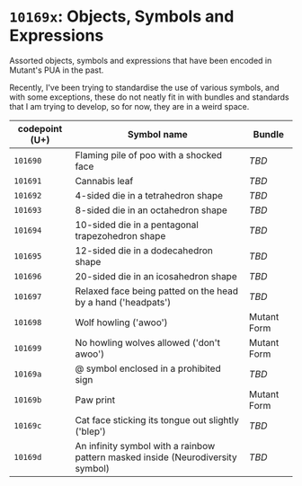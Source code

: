# `10169x`: Objects, Symbols and Expressions

Assorted objects, symbols and expressions that have been encoded in Mutant's PUA in the past.

Recently, I've been trying to standardise the use of various symbols, and with some exceptions, these do not neatly fit in with bundles and standards that I am trying to develop, so for now, they are in a weird space.

| codepoint (U+) | Symbol name | Bundle |
| ---- | ---- | ---- |
| `101690` | Flaming pile of poo with a shocked face | *TBD* |
| `101691` | Cannabis leaf | *TBD* |
| `101692` | 4-sided die in a tetrahedron shape | *TBD* |
| `101693` | 8-sided die in an octahedron shape | *TBD* |
| `101694` | 10-sided die in a pentagonal trapezohedron shape | *TBD* |
| `101695` | 12-sided die in a dodecahedron shape | *TBD* |
| `101696` | 20-sided die in an icosahedron shape | *TBD* |
| `101697` | Relaxed face being patted on the head by a hand ('headpats') | *TBD* |
| `101698` | Wolf howling ('awoo') | Mutant Form |
| `101699` | No howling wolves allowed ('don't awoo') | Mutant Form |
| `10169a` | @ symbol enclosed in a prohibited sign | *TBD* |
| `10169b` | Paw print | Mutant Form |
| `10169c` | Cat face sticking its tongue out slightly ('blep') | *TBD* |
| `10169d` | An infinity symbol with a rainbow pattern masked inside (Neurodiversity symbol) | *TBD* | 

